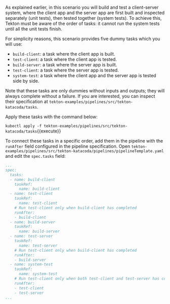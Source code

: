 As explained earlier, in this scenario you will build and test a client-server
system, where the client app and the server app are first built and inspected
separately (unit tests), then tested together (system tests). To achieve this,
Tekton must be aware of the order of tasks: it cannot run the system tests
until all the unit tests finish.

For simplicity reasons, this scenario provides five dummy tasks which you will
use:

* `build-client`: a task where the client app is built.
* `test-client`: a task where the client app is tested.
* `build-server`: a task where the server app is built.
* `test-client`: a task where the server app is tested.
* `system-test`: a task where the client app and the server app is tested side by side.

Note that these tasks are only dummies without inputs and outputs; they will
always complete without a failure. If you are interested, you can inspect
their specification at `tekton-examples/pipelines/src/tekton-katacoda/tasks`.

Apply these tasks with the command below:

`kubectl apply -f tekton-examples/pipelines/src/tekton-katacoda/tasks`{{execute}}

To connect these tasks in a specific order, add them in the pipeline with
the `runAfter` field configured in the pipeline specification. Open
`tekton-examples/pipelines/src/tekton-katacoda/pipelines/pipelineTemplate.yaml`
and edit the `spec.tasks` field:

```yaml
...
spec:
  tasks:
  - name: build-client
    taskRef:
      name: build-client
  - name: test-client
    taskRef:
      name: test-client
    # Run test-client only when build-client has completed
    runAfter:
    - build-client
  - name: build-server
    taskRef:
      name: build-server
  - name: test-server
    taskRef:
      name: test-server
    # Run test-client only when build-client has completed
    runAfter:
    - build-server
  - name: system-test
    taskRef:
      name: system-test
    # Run test-client only when both test-client and test-server has completed
    runAfter:
    - test-client
    - test-server
...
```